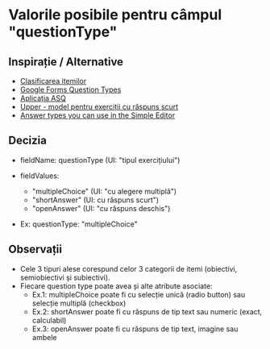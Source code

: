# Valorile posibile pentru câmpul "questionType"

## Inspirație / Alternative

-   [Clasificarea itemilor](https://github.com/adr/madr)
-   [Google Forms Question Types](https://howtogapps.com/google-forms-question-types/)
-   [Aplicația ASQ](https://app.asq.ro/)
-   [Upper - model pentru exerciții cu răspuns scurt](https://app.upper.school/UpperSchool.2021.Etapa2.Solutii.Clasa.5_v2.pdf)
-   [Answer types you can use in the Simple Editor](https://help.pearsoncmg.com/mastering/instructor/ccng/Topics/my_se_answer_types.htm)

## Decizia

-   fieldName: questionType (UI: "tipul exercițiului")
-   fieldValues:

    -   "multipleChoice" (UI: "cu alegere multiplă")
    -   "shortAnswer" (UI: cu răspuns scurt")
    -   "openAnswer" (UI: "cu răspuns deschis")

-   Ex: questionType: "multipleChoice"

## Observații

-   Cele 3 tipuri alese corespund celor 3 categorii de itemi (obiectivi, semiobiectivi și subiectivi).
-   Fiecare question type poate avea și alte atribute asociate:
    -   Ex.1: multipleChoice poate fi cu selecție unică (radio button) sau selecție multiplă (checkbox)
    -   Ex.2: shortAnswer poate fi cu răspuns de tip text sau numeric (exact, calculabil)
    -   Ex.3: openAnswer poate fi cu răspuns de tip text, imagine sau ambele
